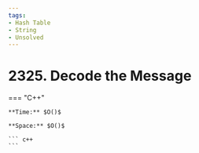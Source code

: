```yaml
---
tags:
- Hash Table
- String
- Unsolved
---
```



# 2325. Decode the Message

=== "C++"

    **Time:** $O()$

    **Space:** $O()$

    ``` c++
    ```